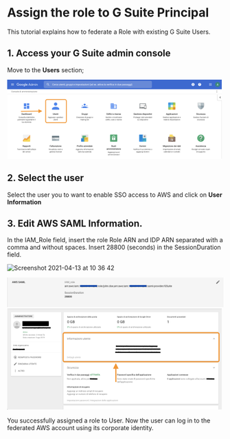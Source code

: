 # Assign the role to G Suite Principal
This tutorial explains how to federate a Role with existing G Suite Users.

## 1. Access your G Suite admin console
Move to the **Users** section;

![](../../../images/tutorials/aws/iam_federated_role/ASSIGN_ROLE_TO_GSUITE_PRINCIPAL-1.png)

## 2. Select the user
Select the user you to want to enable SSO access to AWS and click on **User Information**

## 3. Edit AWS SAML Information.
In the IAM_Role field, insert the role Role ARN and IDP ARN separated with a comma and without spaces. Insert 28800 (seconds) in the SessionDuration field.

<img width="1162" alt="Screenshot 2021-04-13 at 10 36 42" src="https://user-images.githubusercontent.com/9497292/114523675-c9115e80-9c44-11eb-8470-200c4055807d.png">


![](../../../images/tutorials/aws/iam_federated_role/ASSIGN_ROLE_TO_GSUITE_PRINCIPAL-2.png)
![](../../../images/tutorials/aws/iam_federated_role/ASSIGN_ROLE_TO_GSUITE_PRINCIPAL-3.png)

You successfully assigned a role to User.
Now the user can log in to the federated AWS account using its corporate identity.
